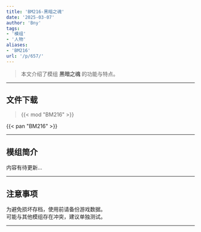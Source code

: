 ```yaml
---
title: 'BM216-黑暗之魂'
date: '2025-03-07'
author: 'Bny'
tags:
- '模组'
- '人物'
aliases:
- 'BM216'
url: '/p/657/'
---
```


> 本文介绍了模组 **黑暗之魂** 的功能与特点。

---

## 文件下载  

> {{< mod "BM216" >}}  

{{< pan "BM216" >}}  

---

## 模组简介

>  
内容有待更新...  

---

## 注意事项

>  
为避免损坏存档，使用前请备份游戏数据。  
可能与其他模组存在冲突，建议单独测试。  

---

